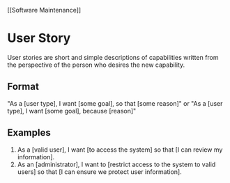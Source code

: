 [[Software Maintenance]]

# User Story
User stories are short and simple descriptions of capabilities written from the perspective of the person who desires the new capability.

## Format
"As a [user type], I want [some goal], so that [some reason]" or "As a [user type], I want [some goal], because [reason]"

## Examples
1. As a [valid user], I want [to access the system] so that [I can review my information].
2. As an [administrator], I want to [restrict access to the system to valid users] so that [I can ensure we protect user information].